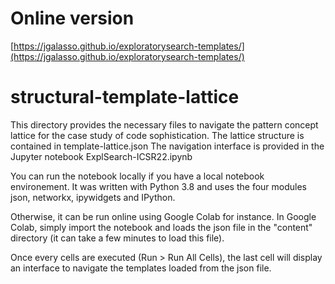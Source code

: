 # Online version
[https://jgalasso.github.io/exploratorysearch-templates/](https://jgalasso.github.io/exploratorysearch-templates/)

# structural-template-lattice

This directory provides the necessary files to navigate the pattern concept lattice for the case study of code sophistication.
The lattice structure is contained in template-lattice.json
The navigation interface is provided in the Jupyter notebook ExplSearch-ICSR22.ipynb

You can run the notebook locally if you have a local notebook environement.
It was written with Python 3.8 and uses the four modules json, networkx, ipywidgets and IPython.

Otherwise, it can be run online using Google Colab for instance.
In Google Colab, simply import the notebook and loads the json file in the "content" directory (it can take a few minutes to load this file).

Once every cells are executed (Run > Run All Cells), the last cell will display an interface to navigate the templates loaded from the json file.
